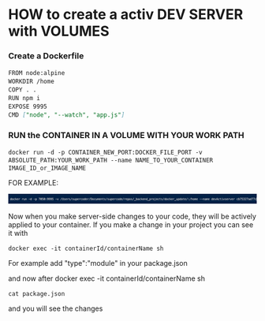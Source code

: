# HOW to create a activ DEV SERVER with VOLUMES

### Create a Dockerfile

```markdown
FROM node:alpine
WORKDIR /home
COPY . .
RUN npm i
EXPOSE 9995
CMD ["node", "--watch", "app.js"]
```

### RUN the CONTAINER IN A VOLUME WITH YOUR WORK PATH

```
docker run -d -p CONTAINER_NEW_PORT:DOCKER_FILE_PORT -v ABSOLUTE_PATH:YOUR_WORK_PATH --name NAME_TO_YOUR_CONTAINER IMAGE_ID_or_IMAGE_NAME

```

FOR EXAMPLE:

![](/readme_img/cmd_path.png)

Now when you make server-side changes to your code, they will be actively applied to your container. If you make a change in your project you can see it with

```
docker exec -it containerId/containerName sh

```

For example add "type":"module" in your package.json

and now after docker exec -it containerId/containerName sh

```
cat package.json

```

and you will see the changes

